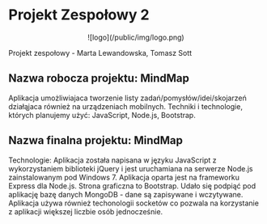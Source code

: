 Projekt Zespołowy 2
==
<center> ![logo](/public/img/logo.png) </center>


Projekt zespołowy - Marta Lewandowska, Tomasz Sott

<h2> Nazwa robocza projektu: MindMap </h2>
Aplikacja umożliwiajaca tworzenie listy zadań/pomysłów/idei/skojarzeń działąjaca również na urządzeniach mobilnych.
Techniki i technologie, których planujemy użyć: JavaScript, Node.js, Bootstrap.

<h2> Nazwa finalna projektu: MindMap </h2>
Technologie: Aplikacja została napisana w języku JavaScript z wykorzystaniem biblioteki jQuery i jest uruchamiana na serwerze Node.js zainstalowanym pod Windows 7. Aplikacja oparta jest na frameworku Express dla Node.js. Strona graficzna to Bootstrap. Udało się podpiąć pod aplikację bazę danych MongoDB - dane są zapisywane i wczytywane. Aplikacja używa również techonologii socketów co pozwala na korzystanie z aplikacji większej liczbie osób jednocześnie.


